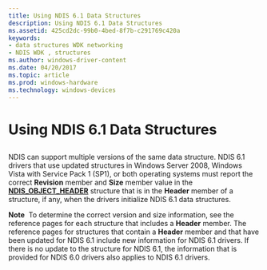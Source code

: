 ```yaml
---
title: Using NDIS 6.1 Data Structures
description: Using NDIS 6.1 Data Structures
ms.assetid: 425cd2dc-99b0-4bed-8f7b-c291769c420a
keywords:
- data structures WDK networking
- NDIS WDK , structures
ms.author: windows-driver-content
ms.date: 04/20/2017
ms.topic: article
ms.prod: windows-hardware
ms.technology: windows-devices
---
```


# Using NDIS 6.1 Data Structures


## <a href="" id="ddk-using-ndis-6-1-data-structures-ng"></a>


NDIS can support multiple versions of the same data structure. NDIS 6.1 drivers that use updated structures in Windows Server 2008, Windows Vista with Service Pack 1 (SP1), or both operating systems must report the correct **Revision** member and **Size** member value in the [**NDIS\_OBJECT\_HEADER**](https://msdn.microsoft.com/library/windows/hardware/ff566588) structure that is in the **Header** member of a structure, if any, when the drivers initialize NDIS 6.1 data structures.

**Note**  To determine the correct version and size information, see the reference pages for each structure that includes a **Header** member. The reference pages for structures that contain a **Header** member and that have been updated for NDIS 6.1 include new information for NDIS 6.1 drivers. If there is no update to the structure for NDIS 6.1, the information that is provided for NDIS 6.0 drivers also applies to NDIS 6.1 drivers.

 

 

 






